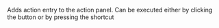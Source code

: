 Adds action entry to the action panel.
Can be executed either by clicking the button or by pressing the shortcut